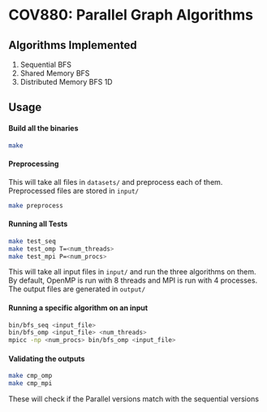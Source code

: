 # COV880: Parallel Graph Algorithms

## Algorithms Implemented

1. Sequential BFS
2. Shared Memory BFS
3. Distributed Memory BFS 1D

## Usage

#### Build all the binaries

```bash
make
```

#### Preprocessing

This will take all files in `datasets/` and preprocess each of them. Preprocessed files are stored in `input/`

```bash
make preprocess
```
#### Running all Tests

```bash
make test_seq
make test_omp T=<num_threads>
make test_mpi P=<num_procs>
```
This will take all input files in `input/` and run the three algorithms on them. By default, OpenMP is run with 8 threads and MPI is run with 4 processes. The output files are generated in `output/`

#### Running a specific algorithm on an input

```bash
bin/bfs_seq <input_file>
bin/bfs_omp <input_file> <num_threads>
mpicc -np <num_procs> bin/bfs_omp <input_file>
```

#### Validating the outputs

```bash
make cmp_omp
make cmp_mpi
```
These will check if the Parallel versions match with the sequential versions
